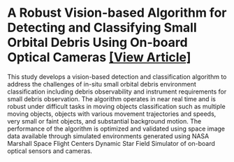 # A Robust Vision-based Algorithm for Detecting and Classifying Small Orbital Debris Using On-board Optical Cameras [[View Article]](https://ntrs.nasa.gov/search.jsp?R=20190032383)

This study develops a vision-based detection and classification algorithm to address the challenges of in-situ small orbital debris environment classification including debris observability and instrument requirements for small debris observation. The algorithm operates in near real time and is robust under difficult tasks in moving objects classification such as multiple moving objects, objects with various movement trajectories and speeds, very small or faint objects, and substantial background motion. The performance of the algorithm is optimized and validated using space image data available through simulated environments generated using NASA Marshall Space Flight Centers Dynamic Star Field Simulator of on-board optical sensors and cameras.
